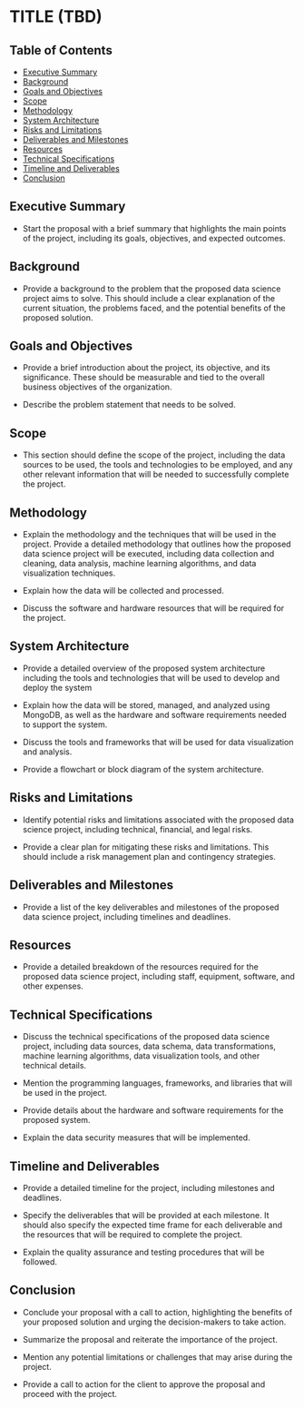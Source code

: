 # TITLE (TBD)

  
## Table of Contents
- [Executive Summary](#executive-summary)
- [Background](#background)
- [Goals and Objectives](#goals-and-objectives)
- [Scope](#scope)
- [Methodology](#methodology)
- [System Architecture](#system-architecture)
- [Risks and Limitations](#risks-and-limitations)
- [Deliverables and Milestones](#deliverables-and-milestones)
- [Resources](#resources)
- [Technical Specifications](#technical-specifications)
- [Timeline and Deliverables](#timeline-and-deliverables)
- [Conclusion](#conclusion)

## Executive Summary

- Start the proposal with a brief summary that highlights the main points of the project, including its goals, objectives, and expected outcomes.

  

## Background

- Provide a background to the problem that the proposed data science project aims to solve. This should include a clear explanation of the current situation, the problems faced, and the potential benefits of the proposed solution.

  

## Goals and Objectives

- Provide a brief introduction about the project, its objective, and its significance. These should be measurable and tied to the overall business objectives of the organization.

- Describe the problem statement that needs to be solved.

  

## Scope

- This section should define the scope of the project, including the data sources to be used, the tools and technologies to be employed, and any other relevant information that will be needed to successfully complete the project.

  

## Methodology

- Explain the methodology and the techniques that will be used in the project. Provide a detailed methodology that outlines how the proposed data science project will be executed, including data collection and cleaning, data analysis, machine learning algorithms, and data visualization techniques.

- Explain how the data will be collected and processed.

- Discuss the software and hardware resources that will be required for the project.

  

## System Architecture

- Provide a detailed overview of the proposed system architecture including the tools and technologies that will be used to develop and deploy the system

- Explain how the data will be stored, managed, and analyzed using MongoDB, as well as the hardware and software requirements needed to support the system.

- Discuss the tools and frameworks that will be used for data visualization and analysis.

- Provide a flowchart or block diagram of the system architecture.

  

## Risks and Limitations

- Identify potential risks and limitations associated with the proposed data science project, including technical, financial, and legal risks.

- Provide a clear plan for mitigating these risks and limitations. This should include a risk management plan and contingency strategies.

  

## Deliverables and Milestones

- Provide a list of the key deliverables and milestones of the proposed data science project, including timelines and deadlines.

  

## Resources

- Provide a detailed breakdown of the resources required for the proposed data science project, including staff, equipment, software, and other expenses.

  

## Technical Specifications

- Discuss the technical specifications of the proposed data science project, including data sources, data schema, data transformations, machine learning algorithms, data visualization tools, and other technical details.

- Mention the programming languages, frameworks, and libraries that will be used in the project.

- Provide details about the hardware and software requirements for the proposed system.

- Explain the data security measures that will be implemented.

  

## Timeline and Deliverables

- Provide a detailed timeline for the project, including milestones and deadlines.

- Specify the deliverables that will be provided at each milestone. It should also specify the expected time frame for each deliverable and the resources that will be required to complete the project.

- Explain the quality assurance and testing procedures that will be followed.

  

## Conclusion

- Conclude your proposal with a call to action, highlighting the benefits of your proposed solution and urging the decision-makers to take action.

- Summarize the proposal and reiterate the importance of the project.

- Mention any potential limitations or challenges that may arise during the project.

- Provide a call to action for the client to approve the proposal and proceed with the project.
